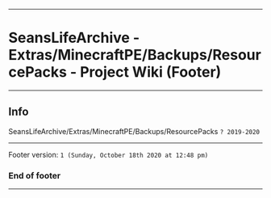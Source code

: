 
***

# SeansLifeArchive - Extras/MinecraftPE/Backups/ResourcePacks - Project Wiki (Footer)

***

## Info

SeansLifeArchive/Extras/MinecraftPE/Backups/ResourcePacks `? 2019-2020`

***

Footer version: `1 (Sunday, October 18th 2020 at 12:48 pm)`

### End of footer

***
